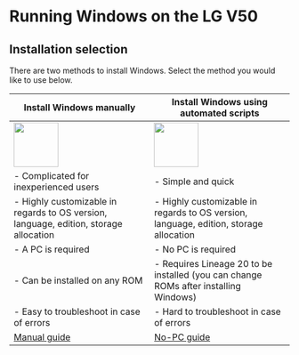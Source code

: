 # Running Windows on the LG V50

## Installation selection
There are two methods to install Windows. Select the method you would like to use below.

| **Install Windows manually** | **Install Windows using automated scripts** 
|------------------------------------------------------------------------------------------------------------------------|-------------------------------------------------------------------------------------------------------------------
| <a href="1-partition.md"><img src="https://github.com/n00b69/woa-flashlmdd/blob/main/guide/zmanual.png" width="80"></a> | <a href="nopc.md"><img src="https://github.com/n00b69/woa-flashlmdd/blob/main/guide/znopc.png" width="80"></a>
| - Complicated for inexperienced users | - Simple and quick
| - Highly customizable in regards to OS version, language, edition, storage allocation | - Highly customizable in regards to OS version, language, edition, storage allocation
| - A PC is required | - No PC is required
| - Can be installed on any ROM | - Requires Lineage 20 to be installed (you can change ROMs after installing Windows)
| - Easy to troubleshoot in case of errors | - Hard to troubleshoot in case of errors
| [Manual guide](1-partition.md) | [No-PC guide](nopc.md)













